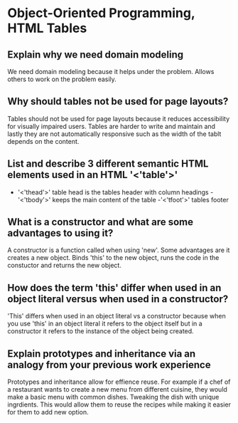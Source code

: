 # Object-Oriented Programming, HTML Tables

## Explain why we need domain modeling

We need domain modeling because it helps under the problem. Allows others to work on the problem easily.

## Why should tables not be used for page layouts?

Tables should not be used for page layouts because it reduces accessibility for visually impaired users. Tables are harder to write and maintain and lastly they are not automatically responsive such as the width of the tablt depends on the content.

## List and describe 3 different semantic HTML elements used in an HTML '<'table'>'

- '<'thead'>' table head is the tables header with column headings
-'<'tbody'>' keeps the main content of the table
-'<'tfoot'>' tables footer

## What is a constructor and what are some advantages to using it?

A constructor is a function called when using 'new'. Some advantages are it creates a new object. Binds 'this' to the new object, runs the code in the constuctor and returns the new object.

## How does the term 'this' differ when used in an object literal versus when used in a constructor?

'This' differs when used in an object literal vs a constructor because when you use 'this' in an object literal it refers to the object itself but in a constructor it refers to the instance of the object being created.

## Explain prototypes and inheritance via an analogy from your previous work experience

Prototypes and inheritance allow for effience reuse. For example if a chef of a restaurant wants to create a new menu from different cuisine, they would make a basic menu with common dishes. Tweaking the dish with unique ingrdients. This would allow them to reuse the recipes while making it easier for them to add new option.
